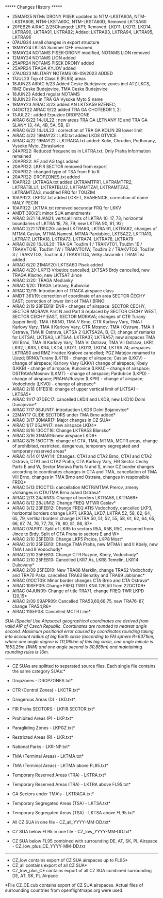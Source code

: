 
***** Changes History *****
* 25MAR25 NTMs DRONY PISEK updated to NTM-LKSTA60A, NTM-LKSTA60B, NTM-LKSTA60C, NTM-LKSTA60D; Removed LKTSA60
* 20FEB25 AIRAC 2/25Changed: LKP1; Removed: LKD11, LKD13, LKD14, LKTRA90, LKTRA91, LKTRA92; Added: LKTRA93, LKTRA94, LKTRA95, LKTRA96 
* 07AUG24 small changes in export structure
* 18MAY24 LKTSA Summer OFF renamed
* 18MAY24 NOTAMS PISEK-DRONY modified, NOTAMS LION removed
* 12MAY24 NOTAMS LION added
* 25APR24 NOTAMS PISEK DRONY added
* 25APR24 TRAGA KYJOV added
* 27AUG23 MILITARY NOTAMS 08-09/2023 ADDED
* 17JUL23 Top of Class E (FL95) areas
* 18JUN23 AIRAC 5/23 Added Ceske Budejovice zones incl ATZ LKCS, RMZ Ceske Budejovice, TMA Ceske Budejovice
* 18JUN23 Added regular NOTAMS
* 18JUN23 Fix in TRA GA Vysoke Myto S name
* 18MAY23 AIRAC 3/23 added AN LKTSA59 BZENEC;
* 04OCT22 AIRAC 9/22 added TRA GA CHOTEBOR 1, 2;
* 13JUL22 : added Erpuzice DROPZONE
* AIRAC 6/22 14JUL22 : new areas TRA GA LETNANY 1E and TRA GA SLANY (3, 4A, 4B, 5A, 5B, 6)
* AIRAC 6/22 14JUL22 : correction of TRA GA KOLIN 2B lower limit
* AIRAC 4/22 19MAY22 : LKD.txt added LKD8 OTVICE
* AIRAC 4/22 19MAY22 : LKTRAGA.txt added: Kolin, Chrudim, Podhorany, Vysoke Myto, Zbraslavice
* 24APR22: Reduced frequencies in LKTRA.txt. Only Praha Information remained
* 20APR22: AF and AG tags added
* 20APR22: LKFIR SECTOR removed from export
* 20APR22: changed type of TSA from P to R
* 20APR22: DROPZONES.txt added
* 10APR22: LKTRAGA.txt added LKTRAMTFR1, LKTRAMTFR2, LKTRATBLU1, LKTRATBLU2, LKTRAMTZA1, LKTRAMTZA2, LKTRAMTZA3, modified FRQ for TOUZIM
* 10APR22: LKPGZ.txt added LOKET, SVABENICE, correction of name MALY PECIN
* 10APR22: LKTMA.txt removed secundar FRQ for LKKV
* AMDT 390/21: minor SUA amendments
* AIRAC 3/21 14JAN21: vertical limits of LKTRA 10, 17, 73; horizontal boundaries of LKTRA 18, 78, 79; new LKTRA 90, 91, 92;
* AIRAC 2/21 17DEC20: added LKTRA90, LKTRA 91, LKTRA92, changes of MTMA Caslav, MTMA Namest, MTMA Pardubice,
LKTSA22, LKTRA10, LKTRA17, LKTRA18, LKTRA73,
LKTRA74, LKTRA78, LKTRA79
* AIRAC 8/20 16JUL20: TRA GA Toužim 1 / TRAKVTO1, Toužim 1E / TRAKVTO1E, Toužim 1W / TRAKVTO1W, Toužim 2 / TRAKVTO2, Toužim 3 / TRAKVTO3, Toužim 4 / TRAKVTO4, Velký Javorník / TRAMTVJ added 
* AIRAC 6/20 21MAY20: LKTSA60 Písek added
* AIRAC 4/20: LKP13 Vrbetice cancelled, LKTSA5 Brdy cancelled, new TRAGA Kladno, new LKTSA7 Jince
* AIRAC 2/20: TRAGA Medlanky
* AIRAC 1/20: TRAGA Letnany, Bubovice
* AIRAC 12/19: Introduction of TRAGA airspace class
* AMDT 361/19: correction of coordinate of an area SECTOR ČECHY EAST; correction of lower limit of TMA I BRNO
* AIRAC 2/19 28FEB19: ENR - changes of airspace: SECTOR CECHY, SECTOR MORAVA Part N and Part S replaced by SECTOR CECHY WEST, SECTOR CECHY EAST, SECTOR MORAVA; changes of CTR Turany (upper limit), TMA I BRNO, TMA V Brno, CTR Karlovy Vary, TMA I Karlovy Vary, TMA II Karlovy Vary, CTR Mosnov, TMA I Ostrava, TMA II Ostrava, TMA III Ostrava, LKTSA 2 (LKTSA2A,
B, C); change of remarks for LKTSA1, LKTSA3, LKTSA4, LKTRA37, LKTRA57; new airspaces TMA VIII Brno, TMA III Karlovy Vary, TMA VI Ostrava, TMA VII Ostrava, LKR1, LKR2, LKR3, LKR4, LKD4, LKD11, LKD13, LKD14, LKTRA 74; airspaces LKTRA50 and RMZ Hradec Kralove cancelled; PGZ Matejov renamed to Ujezd; BRNO/Turany (LKTB) - change of airspace; Caslav (LKCV) - change of airspace; Karlovy Vary (LKKV) change of airspace; Kbely (LKKB) - change of airspace; Kunovice (LKKU) - change of airspace; OSTRAVA/Mosnov (LKMT) - change of airspace; Pardubice (LKPD) - change of airspace; PRAHA/Ruzyne (LKPR) - change of airspace; Vodochody (LKVO) - change of airspace*
* AIRAC 2/18 01FEB18: change of upper vertical limit of LKTSA1 - LKTSA5*
* AIRAC 11/17 07DEC17: cancelled LKD4 and LKD8, new LKD10 Dolni Dunajovice*
* AIRAC 7/17 08JUN17: introduction LKD6 Dolni Bojanovice*
* 22MAY17 GLIDE SECTORS under TMA Brno added*
* AIRAC 3/17 30MAR17: Major changes in CZ SUA*
* AIRAC 1/17 05JAN17: new airspace LKD4*
* AIRAC 8/16 13OCT16: Change LKTRA53 Blansko*
* AIRAC 3/16 31MAR16:new airspace LKD9*
* AIRAC 8/15 15OCT15: change of CTA, TMA, MTMA, MCTR areas, change of prohibited, restricted, dangerous, temporary segregated and temporary reserved areas*
* AIRAC 4/14 01MAY14: Changes: CTA1 and CTA2 Brno, CTA1 and CTA2 Ostrava, CTA1 and CTA2 Praha, CTA Karlovy Vary, FIR Sector Cechy Parts E and W, Sector Morava Parts N and S, minor CZ border changes according to coordinates changes in CTA and TMA, cancellation of TMA VIII Brno, changes in TMA Brno and Ostrava, changes in responsible FREQ*
* AIRAC 5/13 01OCT13: cancellation MCTR/MTMA Prerov, zmeny v/changes in CTA/TMA Brno a/and Ostrava*
* AIRAC 2/13 24JAN13: Change of borders LKTRA58, LKTRA66*
* AIRAC 8/12 28JUN12: Change FREQ MTWR Caslav*
* AIRAC 3/12 23FEB12: Change FREQ ATIS Vodochody, cancelled LKP3, horizontal borders change LKP7, LKR3A, LKD7, LKTRA 52, 58, 62, 64, 65, 79, vertikal borders change LKTRA 50, 51, 52, 55, 58, 61, 62, 64, 65, 66, 67, 74, 76, 77, 78, 79, 80, 81, 86, 87*
* AIRAC 07APR11: Split of LKR5 to sectors R5A, R5B, R5C, renamed from Jince to Brdy, Split of CTA Praha to sectors E and W*
* AIRAC 2/10 25FEB10: Change LKP5 Prcice, LKP8 Most*
* AIRAC 2/10 25FEB10: Change TMA Praha, new MTMA I and II Kbely, new TMA I and II Vodochody*
* AIRAC 2/10 25FEB10: Change CTR Ruzyne, Kbely, Vodochody*
* AIRAC 2/10 25FEB10: Cancelled LKR7 As, LKR8 Temelin, LKR14 Dukovany*
* AIRAC 2/09 25FEB10: New TRA88 Merklin, change TRA62 Vodochody and TRA70 Paka, cancelled TRA63 Benatky and TRA69 Jablonec*
* AIRAC 01OCT09: Minor border changes CTA Brno and CTA Ostrava*
* AIRAC 10SEP09: Change FREQ TWR LKNA 126,50 from 22OCT09*
* AIRAC 04JUN09: Change of title TRA71, change FREQ TWR LKPD 120,15*
* AIRAC 2/09 09APR09: Cancelled TRA53,60,68,75, new TRA76-87, change TRA54,R6*
* AIRAC 11SEP08: Cancelled MCTR Line*



*SUA (Special Use Airpsace) geographical coordinates are derived from valid AIP of Czech Republic.*
*Coordinates are rounded to nearest angle second.*
*Maximum positional error caused by coordinates rounding taking into account radius of big Earth circle (according to FAI sphere R=6371km, where one angle degree is 111,195km of this big circle, one angle minute is 1853,25m (1NM) and one angle second is 30,885m) and maintaining rounding rules is 16m.*


*****
* CZ SUAs are splitted to separated source files. Each single file contains the same category SUAs:*
* Dropzones - DROPZONES.txt*
* CTR (Control Zones) - LKCTR.txt*
* Dangerous Areas (D) - LKD.txt*
* FIR Praha SECTORS - LKFIR SECTOR.txt*
* Prohibited Areas (P) - LKP.txt*
* Paragliding Zones - LKPGZ.txt*
* Restricted Areas (R) - LKR.txt*
* National Parks - LKR-NP.txt*
* TMA (Terminal Areas) - LKTMA.txt*
* TMA (Terminal Areas) - LKTMA above FL95.txt*
* Temporary Reserved Areas (TRA) - LKTRA.txt*
* Temporary Reserved Areas (TRA) - LKTRA above FL95.txt*
* GA Sectors under TMA's - LKTRAGA.txt*
* Temporary Segregated Areas (TSA) - LKTSA.txt*
* Temporary Segregated Areas (TSA) - LKTSA above FL95.txt*


* All CZ SUA in one file - CZ_all_YYYY-MM-DD.txt*
* CZ SUA below FL95 in one file - CZ_low_YYYY-MM-DD.txt*
* CZ SUA below FL95 combined with surrounding DE, AT, SK, PL Airspace - CZ_low_plus_CE_YYYY-MM-DD.txt


*****

* CZ_low contains export of CZ SUA airspaces up to FL95*
* CZ_all contains export of all CZ SUA*
* CZ_low_plus_CE contains export of all CZ SUA combined surrounding DE, AT, SK, PL Airpace

*File CZ_CE.cub contains export of CZ SUA airspaces. Actual files of surrounding countries from openflightmaps.org were used.
